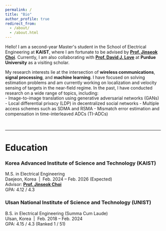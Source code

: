 ```yaml
---
permalink: /
title: "Bio"
author_profile: true
redirect_from: 
  - /about/
  - /about.html
---
```


Hello! I am a second-year Master's student in the School of Electrical Engineering at **KAIST**, where I am fortunate to be advised by [**Prof. Jinseok Choi**](https://sic-x.kaist.ac.kr/professor). Currently, I am also collaborating with [**Prof. David J. Love**](https://engineering.purdue.edu/~djlove/) at **Purdue University** as a visiting scholar.

My research interests lie at the intersection of **wireless communications**, **signal processing**, and **machine learning**. I have focused on solving estimation problems and am currently working on localization and velocity sensing of targets in the near-field regime. In the past, I have conducted research on a wide range of topics, including:
<div style="margin-top: -15px;"></div>
- Image-to-image translation using generative adversarial networks (GANs)
- Local differential privacy (LDP) in decentralized social networks
- Multiple access schemes such as SDMA and RSMA
- Mismatch error estimation and compensation in time-interleaved ADCs (TI-ADCs)  



<div style="height: 30px;"></div>

---

# Education

### Korea Advanced Institute of Science and Technology (KAIST)  
M.S. in Electrical Engineering  
Daejeon, Korea &nbsp;|&nbsp; Feb. 2024 – Feb. 2026 (Expected)  
Advisor: [**Prof. Jinseok Choi**](https://sic-x.kaist.ac.kr/professor)  
GPA: 4.12 / 4.3

### Ulsan National Institute of Science and Technology (UNIST)  
B.S. in Electrical Engineering (Summa Cum Laude)  
Ulsan, Korea &nbsp;|&nbsp; Feb. 2018 – Feb. 2024  
GPA: 4.15 / 4.3 (Ranked 1 / 51)



